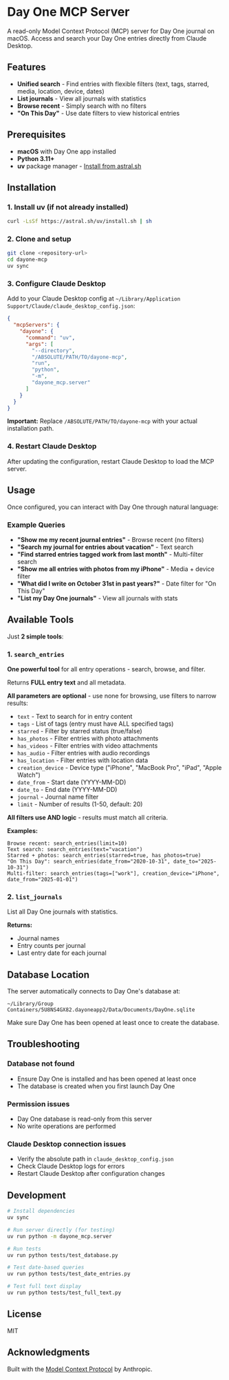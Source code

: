 # Day One MCP Server

A read-only Model Context Protocol (MCP) server for Day One journal on macOS. Access and search your Day One entries directly from Claude Desktop.

## Features

- **Unified search** - Find entries with flexible filters (text, tags, starred, media, location, device, dates)
- **List journals** - View all journals with statistics
- **Browse recent** - Simply search with no filters
- **"On This Day"** - Use date filters to view historical entries

## Prerequisites

- **macOS** with Day One app installed
- **Python 3.11+**
- **uv** package manager - [Install from astral.sh](https://docs.astral.sh/uv/getting-started/installation/)

## Installation

### 1. Install uv (if not already installed)

```bash
curl -LsSf https://astral.sh/uv/install.sh | sh
```

### 2. Clone and setup

```bash
git clone <repository-url>
cd dayone-mcp
uv sync
```

### 3. Configure Claude Desktop

Add to your Claude Desktop config at `~/Library/Application Support/Claude/claude_desktop_config.json`:

```json
{
  "mcpServers": {
    "dayone": {
      "command": "uv",
      "args": [
        "--directory",
        "/ABSOLUTE/PATH/TO/dayone-mcp",
        "run",
        "python",
        "-m",
        "dayone_mcp.server"
      ]
    }
  }
}
```

**Important:** Replace `/ABSOLUTE/PATH/TO/dayone-mcp` with your actual installation path.

### 4. Restart Claude Desktop

After updating the configuration, restart Claude Desktop to load the MCP server.

## Usage

Once configured, you can interact with Day One through natural language:

### Example Queries

- **"Show me my recent journal entries"** - Browse recent (no filters)
- **"Search my journal for entries about vacation"** - Text search
- **"Find starred entries tagged work from last month"** - Multi-filter search
- **"Show me all entries with photos from my iPhone"** - Media + device filter
- **"What did I write on October 31st in past years?"** - Date filter for "On This Day"
- **"List my Day One journals"** - View all journals with stats

## Available Tools

Just **2 simple tools**:

### 1. `search_entries`
**One powerful tool** for all entry operations - search, browse, and filter.

Returns **FULL entry text** and all metadata.

**All parameters are optional** - use none for browsing, use filters to narrow results:

- `text` - Text to search for in entry content
- `tags` - List of tags (entry must have ALL specified tags)
- `starred` - Filter by starred status (true/false)
- `has_photos` - Filter entries with photo attachments
- `has_videos` - Filter entries with video attachments
- `has_audio` - Filter entries with audio recordings
- `has_location` - Filter entries with location data
- `creation_device` - Device type ("iPhone", "MacBook Pro", "iPad", "Apple Watch")
- `date_from` - Start date (YYYY-MM-DD)
- `date_to` - End date (YYYY-MM-DD)
- `journal` - Journal name filter
- `limit` - Number of results (1-50, default: 20)

**All filters use AND logic** - results must match all criteria.

**Examples:**
```
Browse recent: search_entries(limit=10)
Text search: search_entries(text="vacation")
Starred + photos: search_entries(starred=true, has_photos=true)
"On This Day": search_entries(date_from="2020-10-31", date_to="2025-10-31")
Multi-filter: search_entries(tags=["work"], creation_device="iPhone", date_from="2025-01-01")
```

### 2. `list_journals`
List all Day One journals with statistics.

**Returns:**
- Journal names
- Entry counts per journal
- Last entry date for each journal

## Database Location

The server automatically connects to Day One's database at:
```
~/Library/Group Containers/5U8NS4GX82.dayoneapp2/Data/Documents/DayOne.sqlite
```

Make sure Day One has been opened at least once to create the database.

## Troubleshooting

### Database not found
- Ensure Day One is installed and has been opened at least once
- The database is created when you first launch Day One

### Permission issues
- Day One database is read-only from this server
- No write operations are performed

### Claude Desktop connection issues
- Verify the absolute path in `claude_desktop_config.json`
- Check Claude Desktop logs for errors
- Restart Claude Desktop after configuration changes

## Development

```bash
# Install dependencies
uv sync

# Run server directly (for testing)
uv run python -m dayone_mcp.server

# Run tests
uv run python tests/test_database.py

# Test date-based queries
uv run python tests/test_date_entries.py

# Test full text display
uv run python tests/test_full_text.py
```


## License

MIT

## Acknowledgments

Built with the [Model Context Protocol](https://modelcontextprotocol.io/) by Anthropic.
